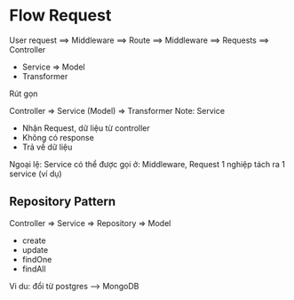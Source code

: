 # Flow Request

User request ==> Middleware ==> Route ==> Middleware ==> Requests ==> Controller

- Service => Model 
- Transformer

Rút gọn

Controller => Service (Model) => Transformer
Note: Service 
+ Nhận Request, dữ liệu từ controller
+ Không có response
+ Trả về dữ liệu

Ngoại lệ: Service có thể được gọi ở: Middleware, Request 
1 nghiệp tách ra 1 service (ví dụ)

## Repository Pattern

Controller => Service => Repository => Model
- create
- update
- findOne
- findAll

Vi du: đổi từ postgres --> MongoDB